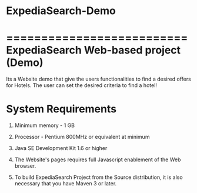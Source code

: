 # ExpediaSearch-Demo
==========================
ExpediaSearch Web-based project (Demo)
==========================

Its a Website demo that give the users functionalities to find a desired offers for Hotels.
The user can set the desired criteria to find a hotel!


System Requirements
===================

1. Minimum memory - 1 GB

2. Processor - Pentium 800MHz or equivalent at minimum

3. Java SE Development Kit 1.6 or higher

4. The Website's pages requires full Javascript enablement of the Web browser.

5. To build ExpediaSearch Project from the Source distribution, it is also necessary that you have Maven 3 or later.
